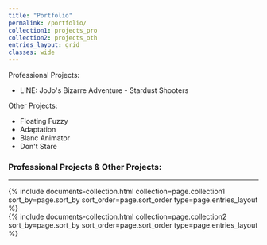 ```yaml
---
title: "Portfolio"
permalink: /portfolio/
collection1: projects_pro
collection2: projects_oth
entries_layout: grid
classes: wide
---
```


Professional Projects:
 - LINE: JoJo's Bizarre Adventure - Stardust Shooters

Other Projects:
 - Floating Fuzzy
 - Adaptation
 - Blanc Animator
 - Don't Stare

### Professional Projects & Other Projects:  
***
<div class="entries-{{ page.entries_layout }}">
  {% include documents-collection.html collection=page.collection1 sort_by=page.sort_by sort_order=page.sort_order type=page.entries_layout %}
</div>

<div class="entries-{{ page.entries_layout }}">
  {% include documents-collection.html collection=page.collection2 sort_by=page.sort_by sort_order=page.sort_order type=page.entries_layout %}
</div>